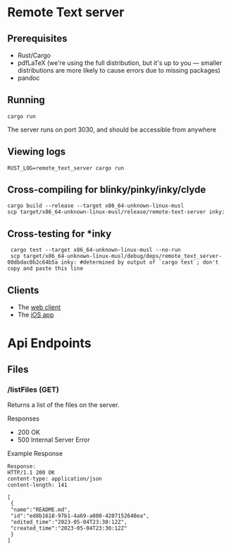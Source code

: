 # Remote Text server

## Prerequisites

- Rust/Cargo
- pdfLaTeX (we're using the full distribution, but it's up to you — smaller distributions are more likely to cause errors due to missing packages)
- pandoc

## Running

```
cargo run
```

The server runs on port 3030, and should be accessible from anywhere

## Viewing logs

```
RUST_LOG=remote_text_server cargo run
```

## Cross-compiling for blinky/pinky/inky/clyde

```
cargo build --release --target x86_64-unknown-linux-musl
scp target/x86_64-unknown-linux-musl/release/remote-text-server inky:
```

## Cross-testing for *inky

```
 cargo test --target x86_64-unknown-linux-musl --no-run
 scp target/x86_64-unknown-linux-musl/debug/deps/remote_text_server-00dbdac0b2c64b5a inky: #determined by output of `cargo test`; don't copy and paste this line
 ```

## Clients

- The [web client](https://github.com/Remote-Text/remote-text-client)
- The [iOS app](https://github.com/Remote-Text/remote-text-ios-client)

# Api Endpoints

## Files

### /listFiles (GET)

Returns a list of the files on the server.

Responses
- 200 OK
- 500 Internal Server Error

Example Response
```
Response:
HTTP/1.1 200 OK
content-type: application/json
content-length: 141

[
 {
 "name":"README.md",
 "id":"ed8b1618-97b1-4a69-a080-4207152640ea",
 "edited_time":"2023-05-04T23:30:12Z",
 "created_time":"2023-05-04T23:30:12Z"
 }
]
```




